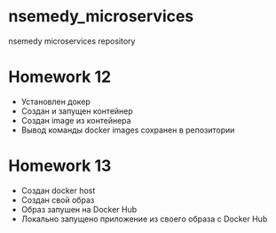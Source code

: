 # nsemedy_microservices
nsemedy microservices repository

# Homework 12
- Установлен докер
- Создан и запущен контейнер
- Создан image из контейнера
- Вывод команды docker images сохранен в репозитории

# Homework 13
- Создан docker host
- Создан свой образ
- Образ запушен на Docker Hub
- Локально запущено приложение из своего образа с Docker Hub
